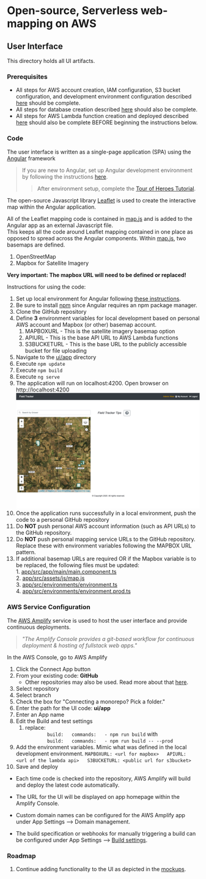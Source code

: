 # Open-source, Serverless web-mapping on AWS
## User Interface

This directory holds all UI artifacts.

### Prerequisites
- All steps for AWS account creation,  IAM configuration, S3 bucket configuration, and development environment configuration described [here](../README.md) should be complete.  
- All steps for database creation described [here](../database/README.md) should also be complete.  
- All steps for AWS Lambda function creation and deployed described [here](../lambda/README.md) should also be complete BEFORE beginning the instructions below.

### Code
The user interface is written as a single-page application (SPA) using the [Angular](https://angular.io/) framework
> If you are new to Angular, set up Angular development environment by following the instructions [here](https://angular.io/guide/setup-local).
>> After environment setup, complete the [Tour of Heroes Tutorial](https://angular.io/tutorial).

The open-source Javascript library [Leaflet](https://leafletjs.com/) is used to create the interactive map within the Angular application. 

All of the Leaflet mapping code is contained in [map.js](app/src/js/map.js) and is added to the Angular app as an external Javascript file.  
This keeps all the code around Leaflet mapping contained in one place as opposed to spread across the Angular components.
Within  [map.js](app/src/js/map.js), two basemaps are defined.
  1. OpenStreetMap
  2. Mapbox for Satellite Imagery

__Very important: The mapbox URL will need to be defined or replaced!__  
 

Instructions for using the code: 
1. Set up local environment for Angular following [these instructions](https://angular.io/guide/setup-local).
  1. Be sure to install [npm](https://docs.npmjs.com/about-npm) since Angular requires an npm package manager.   
1. Clone the GitHub repository
2. Define __3__ environment variables for local development based on personal AWS account and Mapbox (or other) basemap account.
   1. MAPBOXURL - This is the satellite imagery basemap option 
   2. APIURL - This is the base API URL to AWS Lambda functions
   3. S3BUCKETURL - This is the base URL to the publicly accessible bucket for file uploading
3. Navigate to the [ui/app](ui/app) directory
4. Execute `npm update`
5. Execute `npm build`
6. Execute `ng serve`
7. The application will run on localhost:4200.  Open browser on http://localhost:4200
![FieldTracker UI](../fieldTrackerUI.png)
8. Once the application runs successfully in a local environment, push the code to a personal GitHub repository
9. Do __NOT__ push personal AWS account information (such as API URLs) to the GitHub repository.  
10. Do __NOT__ push personal mapping service URLs to the GitHub repository.  Replace these with environment variables following the MAPBOX URL pattern. 
   1. If additional basemap URLs are required OR if the Mapbox variable is to be replaced, the following files must be updated:  
     1. [app/src/app/main/main.component.ts](app/src/app/main/main.component.ts)  
     2. [app/src/assets/js/map.js](app/src/assets/js/map.js)  
     3. [app/src/environments/environment.ts](app/src/environments/environment.ts)  
     4. [app/src/environments/environment.prod.ts](app/src/environments/environment.prod.ts)  

### AWS Service Configuration
The [AWS Amplify](https://aws.amazon.com/amplify/) service is used to host the user interface and provide continuous deployments. 
> *"The Amplify Console provides a git-based workflow for continuous deployment & hosting of fullstack web apps."*

In the AWS Console, go to AWS Amplify
1. Click the Connect App button
2. From your existing code: __GitHub__  
   - Other repositories may also be used.  Read more about that [here](https://docs.aws.amazon.com/amplify/latest/userguide/getting-started.html).  
3. Select repository  
4. Select branch
5. Check the box for "Connecting a monorepo? Pick a folder."  
6. Enter the path for the UI code: __ui/app__  
7. Enter an App name   
8. Edit the Build and test settings  
   1. replace:  
   `        build:  
             commands:  
               - npm run build`
   with  
   `        build:  
               commands:  
                 - npm run build -- --prod`
9. Add the environment variables.  Mimic what was defined in the local development environment. 
` MAPBOXURL: <url for mapbox>  
 APIURL: <url of the lambda api>  
 S3BUCKETURL: <public url for s3bucket>  
`
10. Save and deploy

- Each time code is checked into the repository, AWS Amplify will build and deploy the latest code automatically.   

- The URL for the UI will be displayed on app homepage within the Amplify Console. 

- Custom domain names can be configured for the AWS Amplify app under App Settings --> Domain management.

- The build specification or webhooks for manually triggering a build can be configured under App Settings --> [Build settings](https://docs.aws.amazon.com/amplify/latest/userguide/build-settings.html).


### Roadmap
1. Continue adding functionality to the UI as depicted in the [mockups](mockups).





